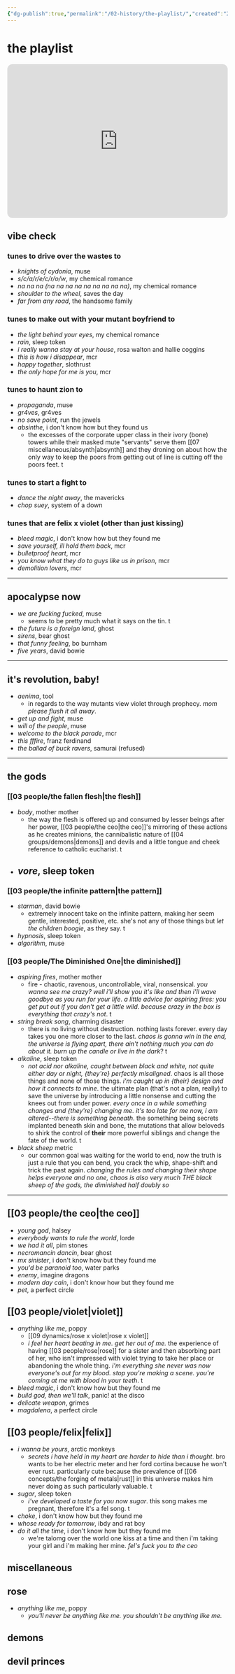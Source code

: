 ```yaml
---
{"dg-publish":true,"permalink":"/02-history/the-playlist/","created":"2024-12-20T15:31:49.449-06:00","updated":"2025-01-16T10:35:36.823-06:00"}
---
```


# the playlist
<iframe style="border-radius:12px" src="https://open.spotify.com/embed/playlist/0Y85LN2fvUb18sDXcLoc1m?utm_source=generator" width="100%" height="352" frameBorder="0" allowfullscreen="" allow="autoplay; clipboard-write; encrypted-media; fullscreen; picture-in-picture" loading="lazy"></iframe>

## vibe check
### tunes to drive over the wastes to
- *knights of cydonia*, muse
- *s/c/a/r/e/c/r/o/w*, my chemical romance
- *na na na (na na na na na na na na na)*, my chemical romance
- *shoulder to the wheel*, saves the day
- *far from any road*, the handsome family
### tunes to make out with your mutant boyfriend to
- *the light behind your eyes*, my chemical romance
- *rain*, sleep token
- *i really wanna stay at your house*, rosa walton and hallie coggins
- *this is how i disappear*, mcr
- *happy together*, slothrust
- *the only hope for me is you*, mcr
### tunes to haunt zion to
- *propaganda*, muse
- *gr4ves*, gr4ves
- *no save point*, run the jewels
- *absinthe*, i don't know how but they found us
	- the excesses of the corporate upper class in their ivory (bone) towers while their masked mute "servants" serve them [[07 miscellaneous/absynth\|absynth]] and they droning on about how the only way to keep the poors from getting out of line is cutting off the poors feet. t
### tunes to start a fight to
- *dance the night away*, the mavericks
- *chop suey*, system of a down
### tunes that are felix x violet (other than just kissing)
- *bleed magic*, i don't know how but they found me
- *save yourself, ill hold them back*, mcr
- *bulletproof heart*, mcr
- *you know what they do to guys like us in prison*, mcr
- *demolition lovers*, mcr
---
## apocalypse now
- *we are fucking fucked*, muse
	- seems to be pretty much what it says on the tin. t
- *the future is a foreign land*, ghost
- *sirens*, bear ghost
- *that funny feeling*, bo burnham
- *five years*, david bowie
---
## it's revolution, baby!
- *aenima*, tool
	- in regards to the way mutants view violet through prophecy. *mom please flush it all away*.
- *get up and fight*, muse
- *will of the people*, muse
- *welcome to the black parade*, mcr
- *this fffire*, franz ferdinand
- *the ballad of buck ravers*, samurai (refused)
---
## the gods 
### [[03 people/the fallen flesh\|the flesh]]
- *body*, mother mother
	- the way the flesh is offered up and consumed by lesser beings after her power, [[03 people/the ceo\|the ceo]]'s mirroring of these actions as he creates minions, the cannibalistic nature of [[04 groups/demons\|demons]] and devils and a little tongue and cheek reference to catholic eucharist. t
- *vore*, sleep token
	- 
### [[03 people/the infinite pattern\|the pattern]]
- *starman*, david bowie
	- extremely innocent take on the infinite pattern, making her seem gentle, interested, positive, etc. she's not any of those things but *let the children boogie*, as they say. t
- *hypnosis*, sleep token
- *algorithm*, muse
### [[03 people/The Diminished One\|the diminished]]
- *aspiring fires*, mother mother
	- fire - chaotic, ravenous, uncontrollable, viral, nonsensical. *you wanna see me crazy? well i'll show you it's like and then i'll wave goodbye as you run for your life*. *a little advice for aspiring fires: you get put out if you don't get a little wild*. *because crazy in the box is everything that crazy's not*. t
- *string break song*, charming disaster
	- there is no living without destruction. nothing lasts forever. every day takes you one more closer to the last. *chaos is gonna win in the end, the universe is flying apart, there ain't nothing much you can do about it. burn up the candle or live in the dark*? t
- *alkaline*, sleep token
	- *not acid nor alkaline, caught between black and white, not quite either day or night, {they're} perfectly misaligned*. chaos is all those things and none of those things. *i'm caught up in {their} design and how it connects to mine*. the ultimate plan (that's not a plan, really) to save the universe by introducing a little nonsense and cutting the knees out from under power. *every once in a while something changes and {they're} changing me. it's too late for me now, i am altered--there is something beneath*. the something being secrets implanted beneath skin and bone, the mutations that allow beloveds to shirk the control of **their** more powerful siblings and change the fate of the world. t
- *black sheep* metric
	- our common goal was waiting for the world to end, now the truth is just a rule that you can bend, you crack the whip, shape-shift and trick the past again.  *changing the rules and changing their shape helps everyone and no one, chaos is also very much THE black sheep of the gods, the diminished half doubly so*

---
## [[03 people/the ceo\|the ceo]]
- *young god*, halsey
- *everybody wants to rule the world*, lorde
- *we had it all*, pim stones
- *necromancin dancin*, bear ghost
- *mx sinister*, i don't know how but they found me
- *you'd be paranoid too*, water parks
- *enemy*, imagine dragons
- *modern day cain*, i don't know how but they found me
- *pet*, a perfect circle
## [[03 people/violet\|violet]]
- *anything like me*, poppy
	- [[09 dynamics/rose x violet\|rose x violet]]
	- *i feel her heart beating in me. get her out of me.* the experience of having [[03 people/rose\|rose]] for a sister and then absorbing part of her, who isn't impressed with violet trying to take her place or abandoning the whole thing. *i'm everything she never was now everyone's out for my blood. stop you're making a scene. you're coming at me with blood in your teeth*. t
- *bleed magic*, i don't know how but they found me
- *build god, then we'll talk*, panic! at the disco
- *delicate weapon*, grimes
- *magdalena*, a perfect circle
## [[03 people/felix\|felix]]
- *i wanna be yours*, arctic monkeys
	- *secrets i have held in my heart are harder to hide than i thought*. bro wants to be her electric meter and her ford cortina because he won't ever rust. particularly cute because the prevalence of [[06 concepts/the forging of metals\|rust]] in this universe makes him never doing as such particularly valuable. t
- *sugar*, sleep token
	- *i've developed a taste for you now sugar*. this song makes me pregnant, therefore it's a fel song. t
- *choke*, i don't know how but they found me
- *whose ready for tomorrow*, ibdy and rat boy
- *do it all the time*, i don't know how but they found me
	- we're talomg over the world one kiss at a time and then i'm taking your girl and i'm making her mine. *fel's fuck you to the ceo*

## miscellaneous
## rose
- *anything like me*, poppy
	- *you'll never be anything like me. you shouldn't be anything like me.*
## demons
## devil princes
